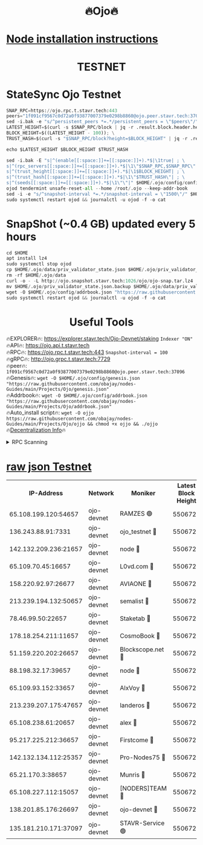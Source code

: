 <h1 align="center"> 🔥Ojo🔥</h1>

[Node installation instructions](https://github.com/obajay/nodes-Guides/tree/main/Projects/Ojo)
=

<h1 align="center"> TESTNET</h1>

# StateSync Ojo Testnet
```python
SNAP_RPC=https://ojo.rpc.t.stavr.tech:443
peers="1f091cf9567c0d72a0f93877007379e0298b8860@ojo.peer.stavr.tech:37096"
sed -i.bak -e "s/^persistent_peers *=.*/persistent_peers = \"$peers\"/" $HOME/.ojo/config/config.toml
LATEST_HEIGHT=$(curl -s $SNAP_RPC/block | jq -r .result.block.header.height); \
BLOCK_HEIGHT=$((LATEST_HEIGHT - 100)); \
TRUST_HASH=$(curl -s "$SNAP_RPC/block?height=$BLOCK_HEIGHT" | jq -r .result.block_id.hash)

echo $LATEST_HEIGHT $BLOCK_HEIGHT $TRUST_HASH

sed -i.bak -E "s|^(enable[[:space:]]+=[[:space:]]+).*$|\1true| ; \
s|^(rpc_servers[[:space:]]+=[[:space:]]+).*$|\1\"$SNAP_RPC,$SNAP_RPC\"| ; \
s|^(trust_height[[:space:]]+=[[:space:]]+).*$|\1$BLOCK_HEIGHT| ; \
s|^(trust_hash[[:space:]]+=[[:space:]]+).*$|\1\"$TRUST_HASH\"| ; \
s|^(seeds[[:space:]]+=[[:space:]]+).*$|\1\"\"|" $HOME/.ojo/config/config.toml
ojod tendermint unsafe-reset-all --home /root/.ojo --keep-addr-book
sed -i -e "s/^snapshot-interval *=.*/snapshot-interval = \"1500\"/" $HOME/.ojo/config/app.toml
sudo systemctl restart ojod && journalctl -u ojod -f -o cat
```
# SnapShot (~0.4 GB) updated every 5 hours
```python
cd $HOME
apt install lz4
sudo systemctl stop ojod
cp $HOME/.ojo/data/priv_validator_state.json $HOME/.ojo/priv_validator_state.json.backup
rm -rf $HOME/.ojo/data
curl -o - -L http://ojo.snapshot.stavr.tech:1026/ojo/ojo-snap.tar.lz4 | lz4 -c -d - | tar -x -C $HOME/.ojo --strip-components 2
mv $HOME/.ojo/priv_validator_state.json.backup $HOME/.ojo/data/priv_validator_state.json
wget -O $HOME/.ojo/config/addrbook.json "https://raw.githubusercontent.com/obajay/nodes-Guides/main/Projects/Ojo/addrbook.json"
sudo systemctl restart ojod && journalctl -u ojod -f -o cat
```
 <h1 align="center"> Useful Tools</h1>

🔥EXPLORER🔥:        https://explorer.stavr.tech/Ojo-Devnet/staking        `Indexer "ON"` \
🔥API🔥:                     https://ojo.api.t.stavr.tech \
🔥RPC🔥:                    https://ojo.rpc.t.stavr.tech:443              `Snapshot-interval = 100` \
🔥gRPC🔥:                  http://ojo.grpc.t.stavr.tech:7729 \
🔥peer🔥:                   `1f091cf9567c0d72a0f93877007379e0298b8860@ojo.peer.stavr.tech:37096` \
🔥Genesis🔥:    ```wget -O $HOME/.ojo/config/genesis.json "https://raw.githubusercontent.com/obajay/nodes-Guides/main/Projects/Ojo/genesis.json"``` \
🔥Addrbook🔥:    ```wget -O $HOME/.ojo/config/addrbook.json "https://raw.githubusercontent.com/obajay/nodes-Guides/main/Projects/Ojo/addrbook.json"``` \
🔥Auto_install script🔥: ```wget -O ojjo https://raw.githubusercontent.com/obajay/nodes-Guides/main/Projects/Ojo/ojjo && chmod +x ojjo && ./ojjo``` \
🔥[Decentralization Info](https://github.com/obajay/StateSync-snapshots/tree/main/Projects/Ojo/Decentralization)🔥



<details>
<summary>RPC Scanning</summary>

<h2 align="center"> We scan nodes in real time every 4 hours. And we provide the final result of RPC endpoints.
We cannot influence the operation of these nodes in any way. </h2>


```python
If Voting Power is higher than 0 --> then the Node is a validator of the network and may be subject to attack and be a potential threat to the chain.
```
```python
We marked such validators with a red symbol
```

</details>

[raw json Testnet](https://rpc-check.ojot.stavr.tech/ojot/rpc-ojot-result.json)
=


<table><tr><th>IP-Address</th><th>Network</th><th>Moniker</th><th>Latest Block Height</th><th>Earliest Block Height</th><th>Catching Up</th><th>Tx Index</th><th>Voting Power</th><th>Scan Time</th></tr><tr><td>65.108.199.120:54657</td><td>ojo-devnet</td><td>RAMZES 🟢</td><td>5506722</td><td>306156</td><td>False</td><td>on</td><td>0</td><td>2024-02-19T07:16:59.926539979UTC</td></tr><tr><td>136.243.88.91:7331</td><td>ojo-devnet</td><td>ojo_testnet 🔴</td><td>5506724</td><td>308845</td><td>False</td><td>on</td><td>1000</td><td>2024-02-19T07:17:08.237777584UTC</td></tr><tr><td>142.132.209.236:21657</td><td>ojo-devnet</td><td>node 🔴</td><td>5506726</td><td>350001</td><td>False</td><td>on</td><td>1999</td><td>2024-02-19T07:17:21.795265377UTC</td></tr><tr><td>65.109.70.45:16657</td><td>ojo-devnet</td><td>L0vd.com 🔴</td><td>5506727</td><td>695918</td><td>False</td><td>off</td><td>998</td><td>2024-02-19T07:17:29.904119092UTC</td></tr><tr><td>158.220.92.97:26677</td><td>ojo-devnet</td><td>AVIAONE 🔴</td><td>5506725</td><td>2754001</td><td>False</td><td>on</td><td>19926</td><td>2024-02-19T07:17:16.746079089UTC</td></tr><tr><td>213.239.194.132:50657</td><td>ojo-devnet</td><td>semalist 🔴</td><td>5506722</td><td>3223522</td><td>False</td><td>on</td><td>21037</td><td>2024-02-19T07:17:00.178244478UTC</td></tr><tr><td>78.46.99.50:22657</td><td>ojo-devnet</td><td>Staketab 🔴</td><td>5506727</td><td>4254801</td><td>False</td><td>on</td><td>1276</td><td>2024-02-19T07:17:30.131227348UTC</td></tr><tr><td>178.18.254.211:11657</td><td>ojo-devnet</td><td>CosmoBook 🔴</td><td>5506726</td><td>4392001</td><td>False</td><td>off</td><td>1047</td><td>2024-02-19T07:17:24.234271085UTC</td></tr><tr><td>51.159.220.202:26657</td><td>ojo-devnet</td><td>Blockscope.net 🔴</td><td>5506722</td><td>4425001</td><td>False</td><td>on</td><td>1917</td><td>2024-02-19T07:16:59.229744198UTC</td></tr><tr><td>88.198.32.17:39657</td><td>ojo-devnet</td><td>node 🔴</td><td>5506726</td><td>4710001</td><td>False</td><td>on</td><td>97583</td><td>2024-02-19T07:17:24.573538463UTC</td></tr><tr><td>65.109.93.152:33657</td><td>ojo-devnet</td><td>AlxVoy 🔴</td><td>5506726</td><td>4943001</td><td>False</td><td>on</td><td>4491415</td><td>2024-02-19T07:17:21.504827753UTC</td></tr><tr><td>213.239.207.175:47657</td><td>ojo-devnet</td><td>landeros 🔴</td><td>5506725</td><td>4967924</td><td>False</td><td>off</td><td>11083</td><td>2024-02-19T07:17:16.989383780UTC</td></tr><tr><td>65.108.238.61:20657</td><td>ojo-devnet</td><td>alex 🔴</td><td>5506722</td><td>5131001</td><td>False</td><td>on</td><td>11359</td><td>2024-02-19T07:16:59.566453801UTC</td></tr><tr><td>95.217.225.212:36657</td><td>ojo-devnet</td><td>Firstcome 🔴</td><td>5506723</td><td>5251946</td><td>False</td><td>on</td><td>13566</td><td>2024-02-19T07:17:05.892278911UTC</td></tr><tr><td>142.132.134.112:25357</td><td>ojo-devnet</td><td>Pro-Nodes75 🔴</td><td>5506723</td><td>5406723</td><td>False</td><td>on</td><td>24651</td><td>2024-02-19T07:17:03.202768015UTC</td></tr><tr><td>65.21.170.3:38657</td><td>ojo-devnet</td><td>Munris 🔴</td><td>5506723</td><td>5406723</td><td>False</td><td>off</td><td>20123</td><td>2024-02-19T07:17:05.568429889UTC</td></tr><tr><td>65.108.227.112:15057</td><td>ojo-devnet</td><td>[NODERS]TEAM 🔴</td><td>5506727</td><td>5406727</td><td>False</td><td>off</td><td>9999</td><td>2024-02-19T07:17:29.270011455UTC</td></tr><tr><td>138.201.85.176:26697</td><td>ojo-devnet</td><td>ojo-devnet 🔴</td><td>5506727</td><td>5406727</td><td>False</td><td>on</td><td>1000024000</td><td>2024-02-19T07:17:29.562251128UTC</td></tr><tr><td>135.181.210.171:37097</td><td>ojo-devnet</td><td>STAVR-Service 🟢</td><td>5506722</td><td>5505501</td><td>False</td><td>on</td><td>0</td><td>2024-02-19T07:17:00.855372338UTC</td></tr></table>
